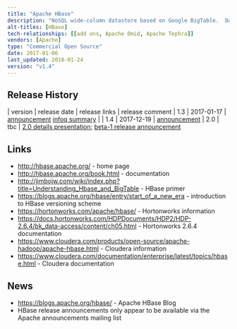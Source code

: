 ```yaml
---
title: "Apache HBase"
description: "NoSQL wide-column datastore based on Google BigTable.  Data for an HBase table is distributed across regions, with each region made up of a store per column family (with stores either hosted in memory or on disk), with regions served and managed by region servers, which in turn are monitored and managed by master servers (which are also responsible for metadata changes and can run in a multi-master configuration), with the architecture supporting horizontal scalability and high availability.  Supports strongly consistent reads and writes (with all reads and writes going through a single region server), with the option to perform non consistent reads from data replicated between multiple region servers given more consistent performance during region server failure.  Supports get, put (insert/update), scan (iterating over a set of rows) and delete operations, the option to bulk load via Map Reduce and Spark, and the option to execute custom code within the HBase cluster via co-processors (observer co-processors execute either before or after specific events, endpoint co-processors allow execution of batch analytics). Also supports medium sized binary objects (up to 10Mb), versioning and fine grained RBAC security controls, including visibility expressions at the cell level for authorising end user access.   Runs on Hadoop and HDFS, and is heavily integrated with the Hadoop ecosystem.  Supports a CLI plus Java, Thrift and REST API, along with MapReduce and Spark integration as both a source and sink.  An Apache project, first released as part of Hadoop 0.15 in October 2007 before graduating as a top level project in May 2010.  Java based, with commercial support available as part of most Hadoop distributions."
alt-titles: [HBase]
tech-relationships: [[add ons, Apache Omid, Apache Tephra]]
vendors: [Apache]
type: "Commercial Open Source"
date: 2017-01-06
last_updated: 2018-01-24
version: "v1.4"
---
```

## Release History

| version | release date | release links | release comment
| 1.3 | 2017-01-17 | [announcement](http://mail-archives.apache.org/mod_mbox/www-announce/201701.mbox/%3CCAHxLZBWn6eLPTjLG7NxpVNQzf-M1T984N90W9bswSUVDk5vYPA@mail.gmail.com%3E) [infoq summary](https://www.infoq.com/news/2017/01/apache-hbase-1.3) |
| 1.4 | 2017-12-19 | [announcement](http://mail-archives.us.apache.org/mod_mbox/www-announce/201712.mbox/%3CCA+RK=_AU+tB=7SU1HRbeKVEd-sKA5WcJo3oa43vQ6PMB3L9pgQ@mail.gmail.com%3E)
| 2.0 | tbc | [2.0 details presentation](https://www.slideshare.net/enissoz/meet-hbase-20); [beta-1 release announcement](http://mail-archives.apache.org/mod_mbox/www-announce/201801.mbox/%3CCADcMMgGkC+9JBxr0GTvphsmX_OG6Yq2KVvOOFC7FPTzS0Vrj+Q@mail.gmail.com%3E)

## Links

* <http://hbase.apache.org/> - home page
* <http://hbase.apache.org/book.html> - documentation
* <http://jimbojw.com/wiki/index.php?title=Understanding_Hbase_and_BigTable> - HBase primer
* <https://blogs.apache.org/hbase/entry/start_of_a_new_era> - introduction to HBase versioning scheme
* <https://hortonworks.com/apache/hbase/> - Hortonworks information
* <https://docs.hortonworks.com/HDPDocuments/HDP2/HDP-2.6.4/bk_data-access/content/ch05.html> - Hortonworks 2.6.4 documentation
* <https://www.cloudera.com/products/open-source/apache-hadoop/apache-hbase.html> - Cloudera information
* <https://www.cloudera.com/documentation/enterprise/latest/topics/hbase.html> - Cloudera documentation

## News

* <https://blogs.apache.org/hbase/> - Apache HBase Blog
* HBase release announcements only appear to be available via the Apache announcements mailing list